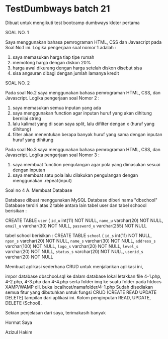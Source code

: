 # TestDumbways batch 21
Dibuat untuk mengikuti test bootcamp dumbways kloter pertama

SOAL NO. 1

Saya menggunakan bahasa pemrograman HTML, CSS dan Javascript pada Soal No.1 ini.
Logika pengerjaan soal nomor 1 adalah :
1. saya memasukan harga tiap tipe rumah
2. memotong harga dengan diskon 20%
3. harga awal dikurang dengan harga setelah diskon disebut sisa
4. sisa angsuran dibagi dengan jumlah lamanya kredit

SOAL NO. 2

Pada soal No.2 saya menggunakan bahasa pemrograman HTML, CSS, dan Javascript. 
Logika pengerjaan soal Nomor 2 :
1. saya memasukan semua inputan yang ada
2. saya menggunakan function agar inputan huruf yang akan dihitung bernilai string
3. lalu kalimat yang di scan saya split, lalu difilter dengan x (huruf yang dihitung)
3. filter akan menentukan berapa banyak huruf yang sama dengan inputan huruf yang dihitung

Pada soal No.3 
saya menggunakan bahasa pemrograman HTML, CSS, dan Javascript. 
Logika pengerjaan soal Nomor 3 :
1. saya membuat function pengulangan agar pola yang dimasukan sesuai dengan inputan
2. saya membuat satu pola lalu dilakukan pengulangan dengan menggunakan .repeat(input)

Soal no 4
A. Membuat Database

Database dibuat menggunakan MySQL Database diberi nama "dbschool" Database terdiri atas 2 table antara lain tabel user dan tabel schoool berisikan :

CREATE TABLE `user` (
  `id_u` int(11) NOT NULL,
  `name_u` varchar(20) NOT NULL,
  `email_u` varchar(30) NOT NULL,
  `password_u` varchar(255) NOT NULL

tabel school berisikan :
CREATE TABLE `school` (
  `id_s` int(11) NOT NULL,
  `npsn_s` varchar(20) NOT NULL,
  `name_s` varchar(30) NOT NULL,
  `address_s` varchar(100) NOT NULL,
  `logo_s` varchar(20) NOT NULL,
  `level_s` varchar(20) NOT NULL,
  `status_s` varchar(20) NOT NULL,
  `userid_s` varchar(20) NOT NULL


Membuat aplikasi sederhana CRUD untuk menjalankan aplikasi ini,

impor database dbschool.sql ke dalam database lokal
letakkan file 4-1.php, 4-2.php, 4-3.php dan 4-4.php serta folder img ke suatu folder pada htdocs XAMP/WAMP dll.
buka localhost/namafolder/4-1.php
Sudah disediakan semua fitur yang dibutuhkan untuk fungsi CRUD (CREATE READ UPDATE DELETE) tampilan dari aplikasi ini. Kolom penginputan READ, UPDATE, DELETE (School). 

Sekian penjelasan dari saya, terimakasih banyak

Hormat Saya

Azizul Hakim
